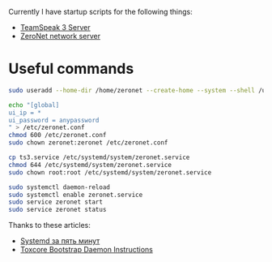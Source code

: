 Currently I have startup scripts for the following things:

- [TeamSpeak 3 Server](ts3.service)
- [ZeroNet network server](zeronet.service)


# Useful commands

```bash
sudo useradd --home-dir /home/zeronet --create-home --system --shell /usr/sbin/nologin --user-group -G debian-tor zeronet

echo "[global]
ui_ip = *
ui_password = anypassword
" > /etc/zeronet.conf
chmod 600 /etc/zeronet.conf
sudo chown zeronet:zeronet /etc/zeronet.conf

cp ts3.service /etc/systemd/system/zeronet.service
chmod 644 /etc/systemd/system/zeronet.service
sudo chown root:root /etc/systemd/system/zeronet.service

sudo systemctl daemon-reload
sudo systemctl enable zeronet.service
sudo service zeronet start
sudo service zeronet status
```

Thanks to these articles:
- [Systemd за пять минут](https://habrahabr.ru/company/centosadmin/blog/255845/)
- [Toxcore Bootstrap Daemon Instructions](https://github.com/irungentoo/toxcore/tree/master/other/bootstrap_daemon)
